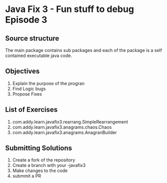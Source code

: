 # Java Fix 3 - Fun stuff to debug Episode 3

## Source structure

The main package contains sub packages
 and each of the package is a self 
 contained executable java code. 
 
## Objectives

1. Explain the purpose of the progran
1. Find Logic bugs
1. Propose Fixes

## List of Exercises

1. com.addy.learn.javafix3.rearrang.SimpleRearrangement
1. com.addy.learn.javafix3.anagrams.chaos.Chaos
1. com.addy.learn.javafix3.anagrams.AnagranBuilder

## Submitting Solutions 
1. Create a fork of the repository
1. Create a branch with your <github-handle>-javafix3
1. Make changes to the code
1. submmit a PR
